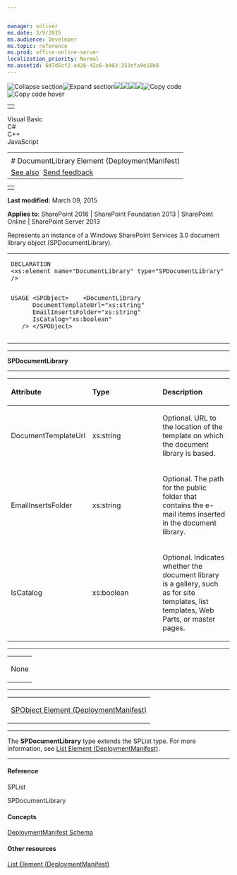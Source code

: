 ```yaml
---


manager: soliver
ms.date: 3/9/2015
ms.audience: Developer
ms.topic: reference
ms.prod: office-online-server
localization_priority: Normal
ms.assetid: 6d7d5cf2-a428-42c6-b403-353efa9e18b8
---
```


![Collapse
section](../icons/collapse_all.gif "Collapse section")![Expand
section](../icons/expand_all.gif "Expand section")![](../icons/collapse_all.gif)![](../icons/expand_all.gif)![](../icons/dropdown.gif)![](../icons/dropdownHover.gif)![Copy
code](../icons/copycode.gif "Copy code")![Copy code
hover](../icons/copycodeHighlight.gif "Copy code hover")
<table>
<tbody>
<tr class="odd">
<td align="left"></td>
</tr>
</tbody>
</table>

Visual Basic  
C\#  
C++  
JavaScript  

<table>
<tbody>
<tr class="odd">
<td align="left"><span id="runningHeaderText"></span></td>
</tr>
<tr class="even">
<td align="left"># DocumentLibrary Element (DeploymentManifest)</td>
</tr>
<tr class="odd">
<td align="left"><a href="#seeAlsoToggle">See also</a>  <span id="headfeedbackarea" class="feedbackhead"><a href="javascript:SubmitFeedback(&#39;docthis@Microsoft.com&#39;,&#39;&#39;,&#39;&#39;,&#39;&#39;,&#39;1.0.18082.1225&#39;,&#39;%0\dThank%20you%20for%20your%20feedback.%20The%20developer%20writing%20teams%20use%20your%20feedback%20to%20improve%20documentation.%20While%20we%20are%20reviewing%20your%20feedback,%20we%20may%20send%20you%20e-mail%20to%20ask%20for%20clarification%20or%20feedback%20on%20a%20solution.%20We%20do%20not%20use%20your%20e-mail%20address%20for%20any%20other%20purpose%20and%20we%20delete%20it%20after%20we%20finish%20our%20review.%0\AFor%20further%20information%20about%20the%20privacy%20policies%20of%20Microsoft,%20please%20see%20http://privacy.microsoft.com/en-us/default.aspx.%0\A%0\d&#39;,&#39;Customer%20feedback&#39;);">Send feedback</a></span></td>
</tr>
</tbody>
</table>

<table>
<colgroup>
<col width="100%" />
</colgroup>
<tbody>
<tr class="odd">
<td align="left"></td>
</tr>
</tbody>
</table>

**Last modified:** March 09, 2015

**Applies to**: SharePoint 2016 | SharePoint Foundation 2013 |
SharePoint Online | SharePoint Server 2013

Represents an instance of a Windows SharePoint Services 3.0 document
library object (<span sdata="cer"
target="T:Microsoft.SharePoint.SPDocumentLibrary"><span
class="nolink">SPDocumentLibrary</span></span>).

<span codelanguage="other"></span>
<table>
<colgroup>
<col width="100%" />
</colgroup>
<tbody>
<tr class="odd">
<td align="left"><pre><code>DECLARATION
&lt;xs:element name=&quot;DocumentLibrary&quot; type=&quot;SPDocumentLibrary&quot; /&gt;

USAGE
&lt;SPObject&gt;
   &lt;DocumentLibrary
      DocumentTemplateUrl=&quot;xs:string&quot;
      EmailInsertsFolder=&quot;xs:string&quot;
      IsCatalog=&quot;xs:boolean&quot;
   /&gt;
&lt;/SPObject&gt;</code></pre></td>
</tr>
</tbody>
</table>


-----------------------------------------------------------------------------------------------------------------------------------------------------------------------------------------

**SPDocumentLibrary**


-----------------------------------------------------------------------------------------------------------------------------------------------------------------------------------------------

<table>
<colgroup>
<col width="33%" />
<col width="33%" />
<col width="33%" />
</colgroup>
<thead>
<tr class="header">
<th align="left"><p>Attribute</p></th>
<th align="left"><p>Type</p></th>
<th align="left"><p>Description</p></th>
</tr>
</thead>
<tbody>
<tr class="odd">
<td align="left"><p>DocumentTemplateUrl</p></td>
<td align="left"><p>xs:string</p></td>
<td align="left"><p>Optional. URL to the location of the template on which the document library is based.</p></td>
</tr>
<tr class="even">
<td align="left"><p>EmailInsertsFolder</p></td>
<td align="left"><p>xs:string</p></td>
<td align="left"><p>Optional. The path for the public folder that contains the e-mail items inserted in the document library.</p></td>
</tr>
<tr class="odd">
<td align="left"><p>IsCatalog</p></td>
<td align="left"><p>xs:boolean</p></td>
<td align="left"><p>Optional. Indicates whether the document library is a gallery, such as for site templates, list templates, Web Parts, or master pages.</p></td>
</tr>
</tbody>
</table>


---------------------------------------------------------------------------------------------------------------------------------------------------------------------------------------------------

<table>
<colgroup>
<col width="100%" />
</colgroup>
<tbody>
<tr class="odd">
<td align="left"><p>None</p></td>
</tr>
</tbody>
</table>


----------------------------------------------------------------------------------------------------------------------------------------------------------------------------------------------------

<table>
<colgroup>
<col width="100%" />
</colgroup>
<tbody>
<tr class="odd">
<td align="left"><p><span sdata="link"><a href="spobject-element-deploymentmanifest.htm">SPObject Element (DeploymentManifest)</a></span></p></td>
</tr>
</tbody>
</table>


----------------------------------------------------------------------------------------------------------------------------------------------------------------------------------------------------------------------------

The **SPDocumentLibrary** type extends the
<span sdata="cer" target="T:Microsoft.SharePoint.SPList"><span
class="nolink">SPList</span></span> type. For more information, see
<span sdata="link">[List Element
(DeploymentManifest)](list-element-deploymentmanifest.htm)</span>.


-------------------------------------------------------------------------------------------------------------------------------------------------------------------------------------------

#### Reference

<span sdata="cer" target="T:Microsoft.SharePoint.SPList"><span
class="nolink">SPList</span></span>

<span sdata="cer"
target="T:Microsoft.SharePoint.SPDocumentLibrary"><span
class="nolink">SPDocumentLibrary</span></span>

#### Concepts

<span sdata="link">[DeploymentManifest
Schema](deploymentmanifest-schema.htm)</span>

#### Other resources

<span sdata="link">[List Element
(DeploymentManifest)](list-element-deploymentmanifest.htm)</span>








